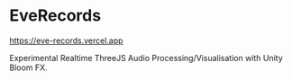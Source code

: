 # EveRecords

https://eve-records.vercel.app

Experimental Realtime ThreeJS Audio Processing/Visualisation with Unity Bloom FX.
